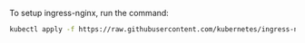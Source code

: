 To setup ingress-nginx, run the command:
```bash
kubectl apply -f https://raw.githubusercontent.com/kubernetes/ingress-nginx/controller-v1.8.1/deploy/static/provider/cloud/deploy.yaml
```